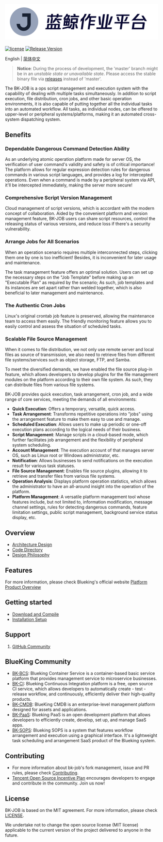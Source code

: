 ﻿![LOGO](docs/resource/img/bk-job.png)
---
[![license](https://img.shields.io/badge/license-mit-brightgreen.svg?style=flat)](https://github.com/Tencent/bk-job/blob/master/LICENSE.txt) [![Release Version](https://img.shields.io/github/v/release/Tencent/bk-job?include_prereleases)](https://github.com/Tencent/bk-job/releases)

English | [简体中文](README.md)

> **Notice**: During the process of development, the 'master' branch might be in an *unstable state or unavailable state*.
Please access the stable binary file via [releases](https://github.com/tencent/bk-job/releases) instead of 'master'.

The BK-JOB is a ops script management and execution system with the capability of dealing with multiple tasks simultaneously. In addition to script execution, file distribution, cron jobs, and other basic operation environments, it is also capable of putting together all the individual tasks into an automated workflow. All tasks, as individual nodes, can be offered to upper-level or peripheral systems/platforms, making it an automated cross-system dispatching system.

## Benefits

### Dependable Dangerous Command Detection Ability

As an underlying atomic operation platform made for server OS, the verification of user command's validity and safety is of critical importance! The platform allows for regular expression detection rules for dangerous commands in various script languages, and provides a log for intercepted operations. Even when a command is made by a peripheral system via API, it'll be intercepted immediately, making the server more secure!

### Comprehensive Script Version Management

Cloud management of script versions, which is accordant with the modern concept of collaboration. Aided by the convenient platform and version management feature, BK-JOB users can share script resources, control the releasing status of various versions, and reduce loss if there's a security vulnerability.

### Arrange Jobs for All Scenarios

When an operation scenario requires multiple interconnected steps, clicking them one by one is too inefficient! Besides, it is inconvenient for later usage and maintenance.

The task management feature offers an optimal solution. Users can set up the necessary steps on the "Job Template" before making up an "Executable Plan" as required by the scenario; As such, job templates and its instances are set apart rather than welded together, which is also beneficial to later management and maintenance.

### The Authentic Cron Jobs

Linux's original crontab job feature is preserved, allowing the maintenance team to access them easily. The friendly monitoring feature allows you to easily control and assess the situation of scheduled tasks.

### Scalable File Source Management

When it comes to file distribution, we not only use remote server and local files as source of transmission, we also need to retrieve files from different file systems/services such as object storage, FTP, and Samba.

To meet the diversified demands, we have enabled the file source plug-in feature, which allows developers to develop plugins for the file management modules on the platform according to their own file system. As such, they can distribute files from various file systems.


BK-JOB provides quick execution, task arrangement, cron job, and a wide range of core services, meeting the demands of all environments:
- **Quick Execution**: Offers a temporary, versatile, quick access.
- **Task Arrangement**: Transforms repetitive operations into "jobs" using the arrangement feature to make them easy to use and manage.
- **Scheduled Execution**: Allows users to make up periodic or one-off execution plans according to the logical needs of their business.
- **Script Management**: Manage scripts in a cloud-based mode, which further facilitates job arrangement and the flexibility of peripheral system scheduling.
- **Account Management**: The execution account of that manages server OS, such as Linux root or Windows administrator, etc.
- **Notification**: Allows businesses to send notifications on the execution result for various task statuses.
- **File Source Management**: Enables file source plugins, allowing it to retrieve and transfer files from various file systems.
- **Operation Analysis**: Displays platform operation statistics, which allows the administrator to have an all-around insight into the operation of the platform.
- **Platform Management**: A versatile platform management tool whose features include, but not limited to, information modification, message channel settings, rules for detecting dangerous commands, feature limitation settings, public script management, background service status display, etc.

## Overview

- [Architecture Design](docs/overview/architecture.en.md)
- [Code Directory](docs/overview/code_framework.en.md)
- [Design Philosophy](docs/overview/design.en.md)

## Features

For more information, please check Blueking's official website [Platform Product Overview](https://bk.tencent.com/docs/document/6.0/125/5748)

## Getting started
- [Download and Compile](docs/overview/source_compile.en.md)
- [Installation Setup](docs/overview/installation.en.md)

## Support
1. [GitHub Community](https://github.com/Tencent/bk-job/discussions)

## BlueKing Community
- [BK-BCS](https://github.com/Tencent/bk-bcs): Blueking Container Service is a container-based basic service platform that provides management service to microservice businesses.
- [BK-CI](https://github.com/Tencent/bk-ci): Blueking Continuous Integration platform is a free, open source CI service, which allows developers to automatically create - test - release workflow, and continuously, efficiently deliver their high-quality products.
- [BK-CMDB](https://github.com/Tencent/bk-cmdb): BlueKing CMDB is an enterprise-level management platform designed for assets and applications.
- [BK-PaaS](https://github.com/Tencent/bk-PaaS): Blueking PaaS is an open development platform that allows developers to efficiently create, develop, set up, and manage SaaS apps.
- [BK-SOPS](https://github.com/Tencent/bk-sops): Blueking SOPS is a system that features workflow arrangement and execution using a graphical interface. It's a lightweight task scheduling and arrangement SaaS product of the Blueking system.

## Contributing
- For more information about bk-job's fork management, issue and PR rules, please check [Contributing](CONTRIBUTING.md).
- [Tencent Open Source Incentive Plan](https://opensource.tencent.com/contribution) encourages developers to engage and contribute in the community. Join us now!


## License
BK-JOB is based on the MIT agreement. For more information, please check [LICENSE](LICENSE.txt).

We undertake not to change the open source license (MIT license) applicable to the current version of the project delivered to anyone in the future.
